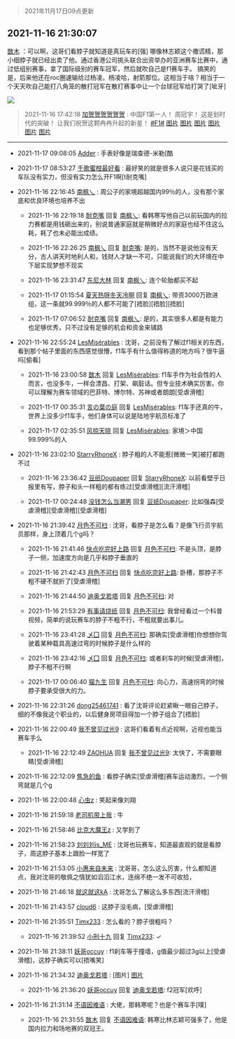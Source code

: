 > 2021年11月17日09点更新
<link rel="stylesheet" href="https://cdn.jsdelivr.net/gh/taotie6/sampleJSON@main/css/photo_show.css">
<meta name="referrer" content="no-referrer" />


 ## 2021-11-16 21:30:07 

 [㪚木](https://www.coolapk.com/feed/31518848?shareKey=N2U3MTA1M2Y4ZGVhNjE5M2I5YTk~) ：可以啊，这哥们看脖子就知道是真玩车的[强]
哪像林志颖这个撒谎精，那小细脖子就已经出卖了他。通过香港公司挑头联合出资举办的亚洲赛车比赛中，通过低组别赛事，拿了国际级别的赛车冠军，然后就吹自己是f1赛车手。
搞笑的是，后来他还在roc圈速输给过杨凌。杨凌哈，射箭那位。这相当于啥<!--break-->？相当于一个天天吹自己能打八角笼的散打冠军在散打赛事中让一个台球冠军给打哭了[呲牙] 

<div class="album">
<img class="img-item" src="http://image.coolapk.com/feed/2018/1217/07/1081091_1545003920_5732@216x196.gif" />
</div>

> 2021-11-16 17:42:18 
> [加贺贺贺贺贺贺](https://www.coolapk.com/feed/31513966?shareKey=ZjRmNzEwMWQxMDZjNjE5M2I5YTk~) : 中国F1第一人！ 周冠宇！ 这是划时代的突破！ 让我们祝贺这颗冉冉升起的新星！ <a class="feed-link-tag" href="/t/F1?type=0">#F1#</a> 
[图片](http://image.coolapk.com/feed/2021/1116/17/769127_cb497a66_5734_6295@690x1494.jpeg)
[图片](http://image.coolapk.com/feed/2021/1116/17/769127_2e17d5ae_5734_6297@1080x1440.jpeg)
[图片](http://image.coolapk.com/feed/2021/1116/17/769127_6f3da2c0_5734_6298@1080x1350.jpeg)
[图片](http://image.coolapk.com/feed/2021/1116/17/769127_20bee25d_5734_63@1200x675.jpeg)
[图片](http://image.coolapk.com/feed/2021/1116/17/769127_1073ca5b_5734_6302@1468x757.jpeg)
[图片](http://image.coolapk.com/feed/2021/1116/17/769127_c8fd067f_5734_6304@1024x694.jpeg)

 ------- 

- 2021-11-17 09:08:05 [Adder](uid=800923) : 手表好像是瑞查德-米勒[酷 

- 2021-11-17 08:53:27 [千歌蜜柑最好看](uid=1256624) : 最好笑的就是很多人说只是花钱买的车队没有实力，但没有实力怎么开F1啊[t耐克嘴] 

- 2021-11-16 22:16:45 [南枫乀](uid=764080) : 周公子的家境超越国内99％的人，没有那个家底和优良环境也培养不出 

    - 2021-11-16 22:19:18 [耐克嘴](uid=2731345) 回复 [南枫乀](uid=764080): 看韩寒写他自己以前玩国内的拉力赛都是用钱砸出来的，别说普通家庭就是稍微好点的家庭也经不住这么耗，耗了也未必能出成绩。 

    - 2021-11-16 22:26:25 [南枫乀](uid=764080) 回复 [耐克嘴](uid=2731345): 是的，当然不是说他没有天分，古人讲天时地利人和，钱财人才缺一不可，只能说我们的大环境在中下层实现梦想不现实 

    - 2021-11-16 23:31:47 [东尼大林](uid=1612569) 回复 [南枫乀](uid=764080): 连个轮胎都买不起 

    - 2021-11-17 01:15:54 [夏天热呀冬天冷啊](uid=3688557) 回复 [南枫乀](uid=764080): 带资3000万欧进组，这一条就99.999％的人都不可能了[捂脸][捂脸][捂脸] 

    - 2021-11-17 07:06:52 [耐克嘴](uid=2731345) 回复 [南枫乀](uid=764080): 是的，其实很多人都是有能力也足够优秀，只不过没有足够的机会和资金来铺路 

- 2021-11-16 22:55:24 [LesMisérables](uid=860608) : 沈哥，之前没有了解过f1相关的东西，看到那个帖子里面的东西感觉很懵，f1车手有什么值得称道的地方吗？很牛逼吗[偷看] 

    - 2021-11-16 23:00:58 [㪚木](uid=1081091) 回复 [LesMisérables](uid=860608): f1车手作为社会性的人而言，也没多牛，一样会漂昌、打架、飙脏话。但专业技术确实厉害。你可以理解为赛车领域的巴菲特、博尔特、苏神或者朗朗[受虐滑稽] 

    - 2021-11-17 00:35:31 [言の葉の庭](uid=649465) 回复 [LesMisérables](uid=860608): f1车手还真的牛，世界上没多少f1车手，他们身体可以说是陆地宇航员标准了 

    - 2021-11-17 02:35:51 [风掠天晓](uid=3105073) 回复 [LesMisérables](uid=860608): 家境＞中国99.999%的人 

- 2021-11-16 23:02:10 [StarryRhoneX](uid=3488925) : 脖子粗的人不能惹[微微一笑]被打都跑不过 

    - 2021-11-16 23:36:42 [豆纸Doupaper](uid=621950) 回复 [StarryRhoneX](uid=3488925): 以前看壁乎日报里有写，脖子和头一样粗的都有练过[受虐滑稽][流汗滑稽] 

    - 2021-11-17 00:24:48 [没钱怎么当潮男](uid=595288) 回复 [豆纸Doupaper](uid=621950): 比如强森[受虐滑稽][受虐滑稽][受虐滑稽] 

- 2021-11-16 21:39:42 [月色不可扫](uid=3639201) : 沈哥，看脖子是怎么看？是像飞行员宇航员那样，身上顶着几个g吗？ 

    - 2021-11-16 21:41:46 [快点吃完好上路](uid=2452073) 回复 [月色不可扫](uid=3639201): 不是头顶，是脖子一侧，加速度方向是几乎和脖子垂直的 

    - 2021-11-16 21:42:43 [月色不可扫](uid=3639201) 回复 [快点吃完好上路](uid=2452073): 卧槽，那脖子不粗不硬不就折了[受虐滑稽] 

    - 2021-11-16 21:44:50 [迪奥戈若塔](uid=2475249) 回复 [月色不可扫](uid=3639201): 对 

    - 2021-11-16 21:53:29 [有事请烧纸](uid=1802946) 回复 [月色不可扫](uid=3639201): 我曾经看过一个科普视频，简单的说玩赛车的脖子不粗不行，不粗就要出事儿。 

    - 2021-11-16 23:41:28 [乄囗](uid=759206) 回复 [月色不可扫](uid=3639201): 那确实[受虐滑稽]你想想你驾驶着某种载具高速过弯的时候脖子是什么样的 

    - 2021-11-16 23:42:16 [乄囗](uid=759206) 回复 [月色不可扫](uid=3639201): 或者刹车的时候[受虐滑稽]，脖子不粗不行啊 

    - 2021-11-17 00:06:40 [猫九生](uid=4306058) 回复 [月色不可扫](uid=3639201): 向心力，高速拐弯的时候脖子要承受很大的力。 

- 2021-11-16 22:31:26 [dong25461741](uid=1268657) : 看了沈哥评论赶紧瞅一眼自己脖子，细的不像我这个职业的，以后健身房项目得加一个脖子组合了[捂脸] 

- 2021-11-16 22:00:49 [我不曾见过光9](uid=1784401) : 这哥们看着有点近视啊，近视也能当赛车手么 

    - 2021-11-16 22:12:49 [ZAOHUA](uid=1930793) 回复 [我不曾见过光9](uid=1784401): 太快了，不需要眼睛[受虐滑稽] 

- 2021-11-16 22:12:09 [焦急的鱼](uid=1066955) : 看脖子确实[受虐滑稽]赛车运动激烈，一个侧弯就是几个g 

- 2021-11-16 22:00:48 [心虫z](uid=151532) : 笑起来像刘翔 

- 2021-11-16 21:59:18 [老司机带上我](uid=1912353) : 牛 

- 2021-11-16 21:58:46 [比克大魔王z](uid=824574) : 又学到了 

- 2021-11-16 21:58:23 [刘刘刘is_ME](uid=4119920) : 沈哥也玩赛车，知道最直观的就是看脖子，周这脖子基本上跟脸一样宽了 

- 2021-11-16 21:53:05 [小惠来自未来](uid=847097) : 沈哥哥，怎么这么厉害，什么都知道点，我对沈哥的敬佩之情犹如滔滔江水，连绵不绝一发不可收拾， 

- 2021-11-16 21:46:18 [就这就这kA](uid=12321265) : 沈哥怎么了解这么多东西[流汗滑稽] 

- 2021-11-16 21:43:57 [cloud6](uid=852635) : 这脖子没毛病，[受虐滑稽] 

- 2021-11-16 21:35:51 [Timx233](uid=886930) : 怎么看的？脖子很粗吗？ 

    - 2021-11-16 21:39:52 [小刑十九](uid=3029225) 回复 [Timx233](uid=886930): ✓ 

- 2021-11-16 21:38:11 [妖哥occuy](uid=1388591) : f1刹车等于撞墙，g值最少超过3g以上[受虐滑稽]，这脖子确实可以[捂嘴笑] 

- 2021-11-16 21:34:32 [迪奥戈若塔](uid=2475249) : [图片] [图片](http://image.coolapk.com/feed/2021/1116/21/2475249_5d60fe4b_9667_1181@3526x2351.jpeg)

    - 2021-11-16 21:36:20 [妖哥occuy](uid=1388591) 回复 [迪奥戈若塔](uid=2475249): f2冠军[欢呼] 

- 2021-11-16 21:31:14 [不语因难语](uid=3473818) : 大佬，那韩寒呢？也是个赛车手[噗] 

    - 2021-11-16 21:31:55 [㪚木](uid=1081091) 回复 [不语因难语](uid=3473818): 韩寒比林志颖可强多了，他是国内拉力和场地赛的双冠王。 

